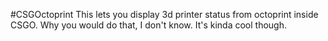 #CSGOctoprint
This lets you display 3d printer status from octoprint inside CSGO. Why you would do that, I don't know. It's kinda cool though.
